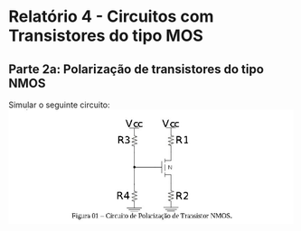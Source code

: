 # Relatório 4 - Circuitos com Transistores do tipo MOS

## Parte 2a:  Polarização de transistores do tipo NMOS
Simular o seguinte circuito:
![f1](/resources/images/relat4/p2circ1.jpg)
